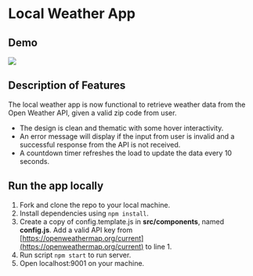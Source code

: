 # Local Weather App

## Demo
![](https://media.giphy.com/media/kqcY6cRsYdKgbTuh1C/giphy.gif)

## Description of Features
The local weather app is now functional to retrieve weather data from the Open Weather API, given a valid zip code from user.
- The design is clean and thematic with some hover interactivity. 
- An error message will display if the input from user is invalid and a successful response from the API is not received. 
- A countdown timer refreshes the load to update the data every 10 seconds.

## Run the app locally
1. Fork and clone the repo to your local machine.
2. Install dependencies using `npm install`.
3. Create a copy of config.template.js in **src/components**, named **config.js**. Add a valid API key from [https://openweathermap.org/current](https://openweathermap.org/current) to line 1.
4. Run script `npm start` to run server.
5. Open localhost:9001 on your machine.
